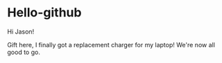 # Hello-github

Hi Jason!

Gift here, I finally got a replacement charger for my laptop! 
We're now all good to go.

